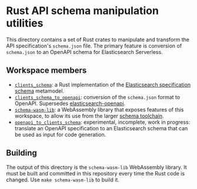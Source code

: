 # Rust API schema manipulation utilities

This directory contains a set of Rust crates to manipulate and transform the API specification's `schema.json` file. The primary feature is conversion of `schema.json` to an OpenAPI schema for Elasticsearch Serverless.

## Workspace members

* [`clients_schema`](./clients_schema/): a Rust implementation of the [Elasticsearch specification schema](https://github.com/elastic/elasticsearch-specification/blob/main/compiler/src/model/metamodel.ts) metamodel.
* [`clients_schema_to_openapi`](./clients_schema_to_openapi): conversion of the `schema.json` format to OpenAPI. Supersedes [elasticsearch-openapi](https://github.com/elastic/elasticsearch-openapi).
* [`schema-wasm-lib`](./schema-wasm-lib): a WebAssembly library that exposes features of this workspace, to allow its use from the larger [schema toolchain](../compiler). 
* [`openapi_to_clients_schema`](./openapi_to_clients_schema): experimental, incomplete, work in progress: translate an OpenAPI specification to an Elasticsearch schema that can be used as input for code generation.

## Building

The output of this directory is the `schema-wasm-lib` WebAssembly library. It must be built and committed in this repository every time the Rust code is changed. Use `make schema-wasm-lib` to build it.
